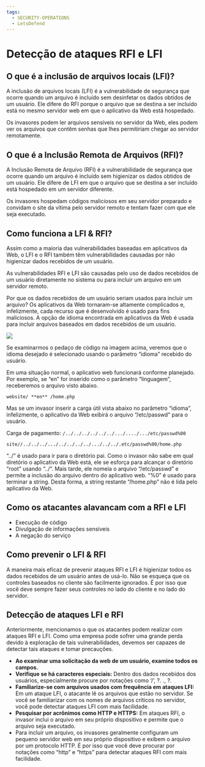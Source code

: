 ```yaml
---
tags:
  - SECURITY-OPERATIONS
  - LetsDefend
---
```

# Detecção de ataques RFI e LFI
## O que é a inclusão de arquivos locais (LFI)?
A inclusão de arquivos locais (LFI) é a vulnerabilidade de segurança que ocorre quando um arquivo é incluído sem desinfetar os dados obtidos de um usuário. Ele difere do RFI porque o arquivo que se destina a ser incluído está no mesmo servidor web em que o aplicativo da Web está hospedado.

Os invasores podem ler arquivos sensíveis no servidor da Web, eles podem ver os arquivos que contêm senhas que lhes permitiriam chegar ao servidor remotamente.
## O que é a Inclusão Remota de Arquivos (RFI)?
A Inclusão Remota de Arquivo (RFI) é a vulnerabilidade de segurança que ocorre quando um arquivo é incluído sem higienizar os dados obtidos de um usuário. Ele difere de LFI em que o arquivo que se destina a ser incluído está hospedado em um servidor diferente.

Os invasores hospedam códigos maliciosos em seu servidor preparado e convidam o site da vítima pelo servidor remoto e tentam fazer com que ele seja executado.
## Como funciona a LFI & RFI?
Assim como a maioria das vulnerabilidades baseadas em aplicativos da Web, o LFI e o RFI também têm vulnerabilidades causadas por não higienizar dados recebidos de um usuário.

As vulnerabilidades RFI e LFI são causadas pelo uso de dados recebidos de um usuário diretamente no sistema ou para incluir um arquivo em um servidor remoto.

Por que os dados recebidos de um usuário seriam usados para incluir um arquivo? Os aplicativos da Web tornaram-se altamente complicados e, infelizmente, cada recurso que é desenvolvido é usado para fins maliciosos. A opção de idioma encontrada em aplicativos da Web é usada para incluir arquivos baseados em dados recebidos de um usuário.

![](https://letsdefend.io/blog/wp-content/uploads/2022/02/local-file-inclusion-code-example.png)

Se examinarmos o pedaço de código na imagem acima, veremos que o idioma desejado é selecionado usando o parâmetro “idioma” recebido do usuário.

Em uma situação normal, o aplicativo web funcionará conforme planejado. Por exemplo, se “en” for inserido como o parâmetro “linguagem”, receberemos o arquivo visto abaixo.

`website/ **en** /home.php`

Mas se um invasor inserir a carga útil vista abaixo no parâmetro “idioma”, infelizmente, o aplicativo da Web exibirá o arquivo “/etc/passwd” para o usuário.

Carga de pagamento: `/../../../../../../.../..../.../etc/passwd%00`

`site//../../../.../../../../../.../../../.etc/passwd%00/home.php`

“../” é usado para ir para o diretório pai. Como o invasor não sabe em qual diretório o aplicativo da Web está, ele se esforça para alcançar o diretório “root” usando “../”. Mais tarde, ele nomeia o arquivo “/etc/passwd” e permite a inclusão do arquivo dentro do aplicativo web. “%0” é usado para terminar a string. Desta forma, a string restante “/home.php” não é lida pelo aplicativo da Web.
## Como os atacantes alavancam com a RFI e LFI
- Execução de código
- Divulgação de informações sensíveis
- A negação do serviço
## Como prevenir o LFI & RFI
A maneira mais eficaz de prevenir ataques RFI e LFI é higienizar todos os dados recebidos de um usuário antes de usá-lo. Não se esqueça que os controles baseados no cliente são facilmente ignorados. É por isso que você deve sempre fazer seus controles no lado do cliente e no lado do servidor.
## Detecção de ataques LFI e RFI
Anteriormente, mencionamos o que os atacantes podem realizar com ataques RFI e LFI. Como uma empresa pode sofrer uma grande perda devido à exploração de tais vulnerabilidades, devemos ser capazes de detectar tais ataques e tomar precauções.

- **Ao examinar uma solicitação da web de um usuário, examine todos os campos.**
- **Verifique se há caracteres especiais:** Dentro dos dados recebidos dos usuários, especialmente procure por notações como ‘/’, ?. ., ?.
- **Familiarize-se com arquivos usados com frequência em ataques LFI:** Em um ataque LFI, o atacante lê os arquivos que estão no servidor. Se você se familiarizar com os nomes de arquivos críticos no servidor, você pode detectar ataques LFI com mais facilidade.
- **Pesquisar por acrônimos como HTTP e HTTPS:** Em ataques RFI, o invasor inclui o arquivo em seu próprio dispositivo e permite que o arquivo seja executado.
- Para incluir um arquivo, os invasores geralmente configuram um pequeno servidor web em seu próprio dispositivo e exibem o arquivo por um protocolo HTTP. É por isso que você deve procurar por notações como “http” e “https” para detectar ataques RFI com mais facilidade.